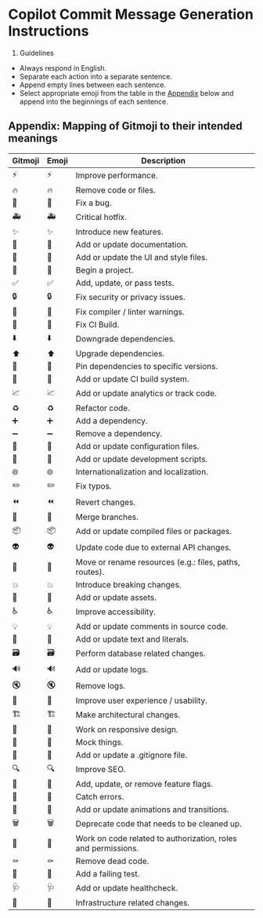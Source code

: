 # Copilot Commit Message Generation Instructions

1. Guidelines

- Always respond in English.
- Separate each action into a separate sentence.
- Append empty lines between each sentence.
- Select appropriate emoji from the table in the [Appendix](#appendix-mapping-of-gitmoji-to-their-intended-meanings) below and append into the beginnings of each sentence.

## Appendix: Mapping of Gitmoji to their intended meanings

| Gitmoji                     | Emoji | Description                                                   |
| --------------------------- | ----- | ------------------------------------------------------------- |
| :zap:                       | ⚡️   | Improve performance.                                          |
| :fire:                      | 🔥    | Remove code or files.                                         |
| :bug:                       | 🐛    | Fix a bug.                                                    |
| :ambulance:                 | 🚑️   | Critical hotfix.                                              |
| :sparkles:                  | ✨    | Introduce new features.                                       |
| :memo:                      | 📝    | Add or update documentation.                                  |
| :lipstick:                  | 💄    | Add or update the UI and style files.                         |
| :tada:                      | 🎉    | Begin a project.                                              |
| :white_check_mark:          | ✅    | Add, update, or pass tests.                                   |
| :lock:                      | 🔒️   | Fix security or privacy issues.                               |
| :rotating_light:            | 🚨    | Fix compiler / linter warnings.                               |
| :green_heart:               | 💚    | Fix CI Build.                                                 |
| :arrow_down:                | ⬇️    | Downgrade dependencies.                                       |
| :arrow_up:                  | ⬆️    | Upgrade dependencies.                                         |
| :pushpin:                   | 📌    | Pin dependencies to specific versions.                        |
| :construction_worker:       | 👷    | Add or update CI build system.                                |
| :chart_with_upwards_trend:  | 📈    | Add or update analytics or track code.                        |
| :recycle:                   | ♻️    | Refactor code.                                                |
| :heavy_plus_sign:           | ➕    | Add a dependency.                                             |
| :heavy_minus_sign:          | ➖    | Remove a dependency.                                          |
| :wrench:                    | 🔧    | Add or update configuration files.                            |
| :hammer:                    | 🔨    | Add or update development scripts.                            |
| :globe_with_meridians:      | 🌐    | Internationalization and localization.                        |
| :pencil2:                   | ✏️    | Fix typos.                                                    |
| :rewind:                    | ⏪️   | Revert changes.                                               |
| :twisted_rightwards_arrows: | 🔀    | Merge branches.                                               |
| :package:                   | 📦️   | Add or update compiled files or packages.                     |
| :alien:                     | 👽️   | Update code due to external API changes.                      |
| :truck:                     | 🚚    | Move or rename resources (e.g.: files, paths, routes).        |
| :boom:                      | 💥    | Introduce breaking changes.                                   |
| :bento:                     | 🍱    | Add or update assets.                                         |
| :wheelchair:                | ♿️   | Improve accessibility.                                        |
| :bulb:                      | 💡    | Add or update comments in source code.                        |
| :speech_balloon:            | 💬    | Add or update text and literals.                              |
| :card_file_box:             | 🗃️    | Perform database related changes.                             |
| :loud_sound:                | 🔊    | Add or update logs.                                           |
| :mute:                      | 🔇    | Remove logs.                                                  |
| :children_crossing:         | 🚸    | Improve user experience / usability.                          |
| :building_construction:     | 🏗️    | Make architectural changes.                                   |
| :iphone:                    | 📱    | Work on responsive design.                                    |
| :clown_face:                | 🤡    | Mock things.                                                  |
| :see_no_evil:               | 🙈    | Add or update a .gitignore file.                              |
| :mag:                       | 🔍️   | Improve SEO.                                                  |
| :triangular_flag_on_post:   | 🚩    | Add, update, or remove feature flags.                         |
| :goal_net:                  | 🥅    | Catch errors.                                                 |
| :dizzy:                     | 💫    | Add or update animations and transitions.                     |
| :wastebasket:               | 🗑️    | Deprecate code that needs to be cleaned up.                   |
| :passport_control:          | 🛂    | Work on code related to authorization, roles and permissions. |
| :coffin:                    | ⚰️    | Remove dead code.                                             |
| :test_tube:                 | 🧪    | Add a failing test.                                           |
| :stethoscope:               | 🩺    | Add or update healthcheck.                                    |
| :bricks:                    | 🧱    | Infrastructure related changes.                               |
